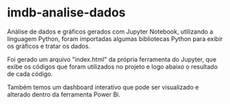 # imdb-analise-dados

Análise de dados e gráficos gerados com Jupyter Notebook, utilizando a linguagem Python, foram importadas algumas bibliotecas Python
para exibir os gráficos e tratar os dados.

Foi gerado um arquivo "index.html" da própria ferramenta do Jupyter, que exibe os códigos que foram utilizados no projeto e logo abaixo
o resultado de cada código.

Também temos um dashboard interativo que pode ser visualizado e alterado dentro da ferramenta Power Bi.
